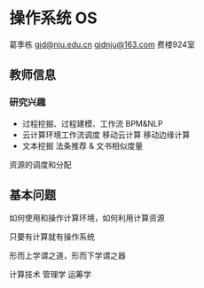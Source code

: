 # 操作系统 OS

葛季栋 gjd@nju.edu.cn   gjdnju@163.com 费楼924室

## 教师信息

### 研究兴趣

* 过程挖掘、过程建模、工作流   BPM&NLP
* 云计算环境工作流调度 移动云计算 移动边缘计算
* 文本挖掘  法条推荐 & 文书相似度量

资源的调度和分配

## 基本问题

如何使用和操作计算环境，如何利用计算资源

只要有计算就有操作系统



形而上学谓之道，形而下学谓之器



计算技术 管理学 运筹学







